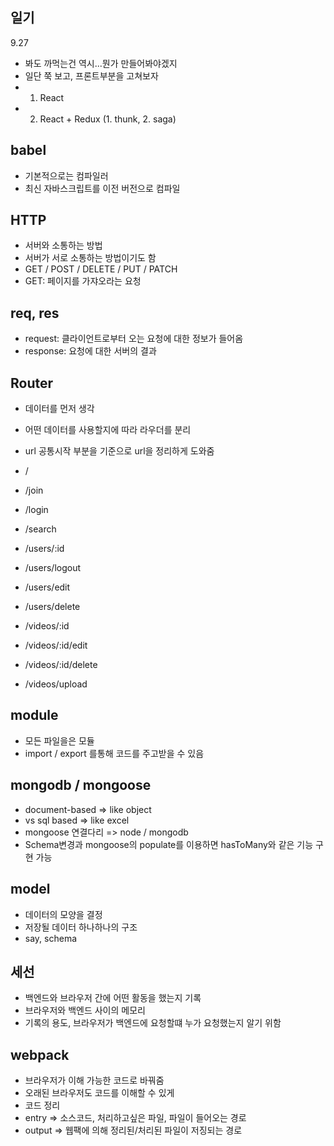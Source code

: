 ## 일기

9.27

- 봐도 까먹는건 역시...뭔가 만들어봐야겠지
- 일단 쭉 보고, 프론트부분을 고쳐보자
- 1. React
- 2. React + Redux (1. thunk, 2. saga)


## babel

- 기본적으로는 컴파일러
- 최신 자바스크립트를 이전 버전으로 컴파일

## HTTP

- 서버와 소통하는 방법
- 서버가 서로 소통하는 방법이기도 함
- GET / POST / DELETE / PUT / PATCH
- GET: 페이지를 가쟈오라는 요청

## req, res
- request: 클라이언트로부터 오는 요청에 대한 정보가 들어옴
- response: 요청에 대한 서버의 결과

## Router

- 데이터를 먼저 생각
- 어떤 데이터를 사용할지에 따라 라우더를 분리
- url 공통시작 부분을 기준으로 url을 정리하게 도와줌
- /
- /join
- /login
- /search

- /users/:id
- /users/logout
- /users/edit
- /users/delete

- /videos/:id
- /videos/:id/edit
- /videos/:id/delete
- /videos/upload

## module

- 모든 파일을은 모듈
- import / export 를통해 코드를 주고받을 수 있음

## mongodb / mongoose

- document-based => like object
- vs sql based => like excel
- mongoose 연결다리 => node / mongodb
- Schema변경과 mongoose의 populate를 이용하면 hasToMany와 같은 기능 구현 가능

## model

- 데이터의 모양을 결정
- 저장될 데이터 하나하나의 구조
- say, schema

## 세선

- 백엔드와  브라우저 간에 어떤 활동을 했는지 기록
- 브라우저와 백엔드 사이의 메모리
- 기록의 용도, 브라우저가 백엔드에 요청할떄  누가 요청했는지 알기 위함

## webpack

- 브라우저가 이해 가능한 코드로 바꿔줌
- 오래된 브라우저도 코드를 이해할 수 있게
- 코드 정리
- entry => 소스코드, 처리하고싶은 파일, 파일이 들어오는 경로
- output => 웹팩에 의해 정리된/처리된 파일이 저징되는 경로
